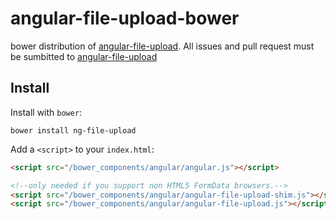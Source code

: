 # angular-file-upload-bower

bower distribution of [angular-file-upload](https://github.com/danialfarid/angular-file-upload).
All issues and pull request must be sumbitted to [angular-file-upload](https://github.com/danialfarid/angular-file-upload)

## Install

Install with `bower`:

```shell
bower install ng-file-upload
```

Add a `<script>` to your `index.html`:

```html
<script src="/bower_components/angular/angular.js"></script>

<!--only needed if you support non HTML5 FormData browsers.-->
<script src="/bower_components/angular/angular-file-upload-shim.js"></script>
<script src="/bower_components/angular/angular-file-upload.js"></script>
```
